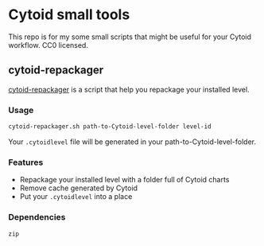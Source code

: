 # Cytoid small tools

This repo is for my some small scripts that might be useful for your Cytoid workflow. CC0 licensed.

## cytoid-repackager
[cytoid-repackager](https://github.com/Thanh9356/Cytoid-small-tools/blob/main/cytoid-repackager) is a script that help you repackage your installed level.

### Usage

``` bash
cytoid-repackager.sh path-to-Cytoid-level-folder level-id
```
Your `.cytoidlevel` file will be generated in your path-to-Cytoid-level-folder.

### Features

- Repackage your installed level with a folder full of Cytoid charts
- Remove cache generated by Cytoid
- Put your `.cytoidlevel` into a place

### Dependencies
`zip`

